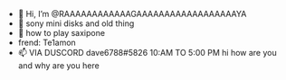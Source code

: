 - 👋 Hi, I’m @RAAAAAAAAAAAAGAAAAAAAAAAAAAAAAAAYA
- 👀 sony mini disks and old thing
- 🌱 how to play saxipone 
- frend: Te1amon
- 📫 VIA DUSCORD dave6788#5826 10:AM TO 5:00 PM
hi how are you and why are you here
<!---
RAAAAAAAAAAAAGAAAAAAAAAAAAAAAAAAYA/RAAAAAAAAAAAAGAAAAAAAAAAAAAAAAAAYA is a ✨ special ✨ repository because its `README.md` (this file) appears on your GitHub profile.
You can click the Preview link to take a look at your changes.
--->
